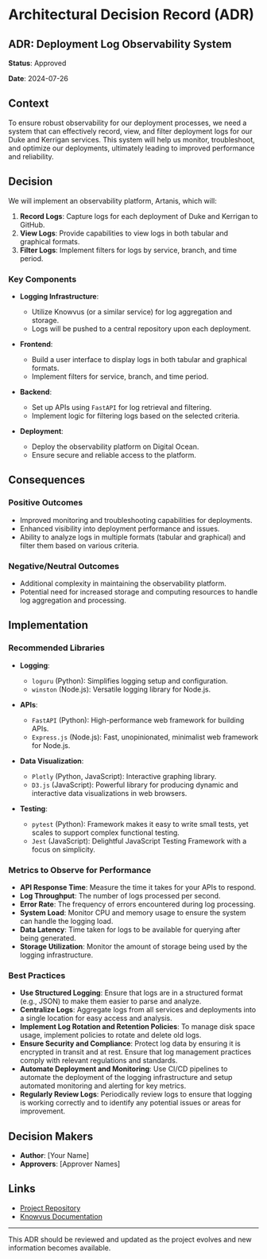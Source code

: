 # Architectural Decision Record (ADR)

## ADR: Deployment Log Observability System

**Status**: Approved

**Date**: 2024-07-26

## Context

To ensure robust observability for our deployment processes, we need a system that can effectively record, view, and filter deployment logs for our Duke and Kerrigan services. This system will help us monitor, troubleshoot, and optimize our deployments, ultimately leading to improved performance and reliability.

## Decision

We will implement an observability platform, Artanis, which will:

1. **Record Logs**: Capture logs for each deployment of Duke and Kerrigan to GitHub.
2. **View Logs**: Provide capabilities to view logs in both tabular and graphical formats.
3. **Filter Logs**: Implement filters for logs by service, branch, and time period.

### Key Components

- **Logging Infrastructure**:
  - Utilize Knowvus (or a similar service) for log aggregation and storage.
  - Logs will be pushed to a central repository upon each deployment.

- **Frontend**:
  - Build a user interface to display logs in both tabular and graphical formats.
  - Implement filters for service, branch, and time period.

- **Backend**:
  - Set up APIs using `FastAPI` for log retrieval and filtering.
  - Implement logic for filtering logs based on the selected criteria.

- **Deployment**:
  - Deploy the observability platform on Digital Ocean.
  - Ensure secure and reliable access to the platform.

## Consequences

### Positive Outcomes

- Improved monitoring and troubleshooting capabilities for deployments.
- Enhanced visibility into deployment performance and issues.
- Ability to analyze logs in multiple formats (tabular and graphical) and filter them based on various criteria.

### Negative/Neutral Outcomes

- Additional complexity in maintaining the observability platform.
- Potential need for increased storage and computing resources to handle log aggregation and processing.

## Implementation

### Recommended Libraries

- **Logging**:
  - `loguru` (Python): Simplifies logging setup and configuration.
  - `winston` (Node.js): Versatile logging library for Node.js.

- **APIs**:
  - `FastAPI` (Python): High-performance web framework for building APIs.
  - `Express.js` (Node.js): Fast, unopinionated, minimalist web framework for Node.js.

- **Data Visualization**:
  - `Plotly` (Python, JavaScript): Interactive graphing library.
  - `D3.js` (JavaScript): Powerful library for producing dynamic and interactive data visualizations in web browsers.

- **Testing**:
  - `pytest` (Python): Framework makes it easy to write small tests, yet scales to support complex functional testing.
  - `Jest` (JavaScript): Delightful JavaScript Testing Framework with a focus on simplicity.

### Metrics to Observe for Performance

- **API Response Time**: Measure the time it takes for your APIs to respond.
- **Log Throughput**: The number of logs processed per second.
- **Error Rate**: The frequency of errors encountered during log processing.
- **System Load**: Monitor CPU and memory usage to ensure the system can handle the logging load.
- **Data Latency**: Time taken for logs to be available for querying after being generated.
- **Storage Utilization**: Monitor the amount of storage being used by the logging infrastructure.

### Best Practices

- **Use Structured Logging**: Ensure that logs are in a structured format (e.g., JSON) to make them easier to parse and analyze.
- **Centralize Logs**: Aggregate logs from all services and deployments into a single location for easy access and analysis.
- **Implement Log Rotation and Retention Policies**: To manage disk space usage, implement policies to rotate and delete old logs.
- **Ensure Security and Compliance**: Protect log data by ensuring it is encrypted in transit and at rest. Ensure that log management practices comply with relevant regulations and standards.
- **Automate Deployment and Monitoring**: Use CI/CD pipelines to automate the deployment of the logging infrastructure and setup automated monitoring and alerting for key metrics.
- **Regularly Review Logs**: Periodically review logs to ensure that logging is working correctly and to identify any potential issues or areas for improvement.

## Decision Makers

- **Author**: [Your Name]
- **Approvers**: [Approver Names]

## Links

- [Project Repository](https://github.com/your-repo/Artanis)
- [Knowvus Documentation](https://github.com/Knowvus/documentation)

---

This ADR should be reviewed and updated as the project evolves and new information becomes available.
